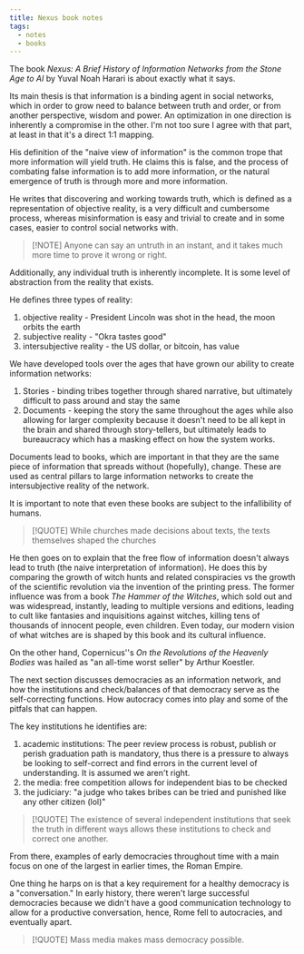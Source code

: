 ```yaml
---
title: Nexus book notes
tags:
  - notes
  - books
---
```

The book _Nexus: A Brief History of Information Networks from the Stone Age to AI_ by Yuval Noah Harari is about exactly what it says. 

Its main thesis is that information is a binding agent in social networks, which in order to grow need to balance between truth and order, or from another perspective, wisdom and power. An optimization in one direction is inherently a compromise in the other. I'm not too sure I agree with that part, at least in that it's a direct 1:1 mapping. 

His definition of the "naive view of information" is the common trope that more information will yield truth. He claims this is false, and the process of combating false information is to add more information, or the natural emergence of truth is through more and more information. 

He writes that discovering and working towards truth, which is defined as a representation of objective reality, is a very difficult and cumbersome process, whereas misinformation is easy and trivial to create and in some cases, easier to control social networks with. 

>[!NOTE] Anyone can say an untruth in an instant, and it takes much more time to prove it wrong or right. 

Additionally, any individual truth is inherently incomplete. It is some level of abstraction from the reality that exists. 

He defines three types of reality:
1. objective reality - President Lincoln was shot in the head, the moon orbits the earth
2. subjective reality - "Okra tastes good"
3. intersubjective reality - the US dollar, or bitcoin, has value

We have developed tools over the ages that have grown our ability to create information networks:
1. Stories - binding tribes together through shared narrative, but ultimately difficult to pass around and stay the same
2. Documents - keeping the story the same throughout the ages while also allowing for larger complexity because it doesn't need to be all kept in the brain and shared through story-tellers, but ultimately leads to bureaucracy which has a masking effect on how the system works. 

Documents lead to books, which are important in that they are the same piece of information that spreads without (hopefully), change. These are used as central pillars to large information networks to create the intersubjective reality of the network. 

It is important to note that even these books are subject to the infallibility of humans. 

>[!QUOTE] While churches made decisions about texts, the texts themselves shaped the churches

He then goes on to explain that the free flow of information doesn't always lead to truth (the naive interpretation of information). He does this by comparing the growth of witch hunts and related conspiracies vs the growth of the scientific revolution via the invention of the printing press. The former influence was from a book _The Hammer of the Witches_, which sold out and was widespread, instantly, leading to multiple versions and editions, leading to cult like fantasies and inquisitions against witches, killing tens of thousands of innocent people, even children. Even today, our modern vision of what witches are is shaped by this book and its cultural influence. 

On the other hand, Copernicus''s _On the Revolutions of the Heavenly Bodies_ was hailed as "an all-time worst seller" by Arthur Koestler. 

The next section discusses democracies as an information network, and how the institutions and check/balances of that democracy serve as the self-correcting functions. How autocracy comes into play and some of the pitfals that can happen. 

The key institutions he identifies are: 
1. academic institutions: The peer review process is robust, publish or perish graduation path is mandatory, thus there is a pressure to always be looking to self-correct and find errors in the current level of understanding. It is assumed we aren't right.
2. the media: free competition allows for independent bias to be checked
3. the judiciary: "a judge who takes bribes can be tried and punished like any other citizen (lol)"

>[!QUOTE] The existence of several independent institutions that seek the truth in different ways allows these institutions to check and correct one another. 

From there, examples of early democracies throughout time with a main focus on one of the largest in earlier times, the Roman Empire. 

One thing he harps on is that a key requirement for a healthy democracy is a "conversation." In early history, there weren't large successful democracies because we didn't have a good communication technology to allow for a productive conversation, hence, Rome fell to autocracies, and eventually apart. 

> [!QUOTE] Mass media makes mass democracy possible.

